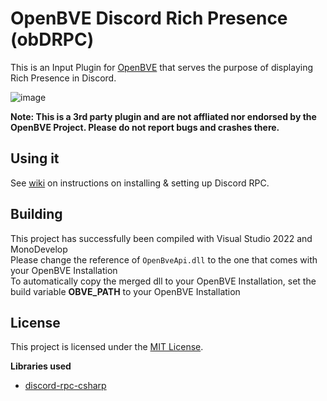# OpenBVE Discord Rich Presence (obDRPC)
This is an Input Plugin for [OpenBVE](https://github.com/leezer3/OpenBVE) that serves the purpose of displaying Rich Presence in Discord.  

![image](https://user-images.githubusercontent.com/28094366/193469301-118309fd-5bb7-47b8-9cb7-6250d8924fef.png)

**Note: This is a 3rd party plugin and are not affliated nor endorsed by the OpenBVE Project. Please do not report bugs and crashes there.**

## Using it
See [wiki](https://github.com/Kenny-Hui/obDRPC/wiki) on instructions on installing & setting up Discord RPC.

## Building
This project has successfully been compiled with Visual Studio 2022 and MonoDevelop  
Please change the reference of `OpenBveApi.dll` to the one that comes with your OpenBVE Installation  
To automatically copy the merged dll to your OpenBVE Installation, set the build variable **OBVE_PATH** to your OpenBVE Installation

## License
This project is licensed under the [MIT License](LICENSE).

**Libraries used**
- [discord-rpc-csharp](https://github.com/Lachee/discord-rpc-csharp)